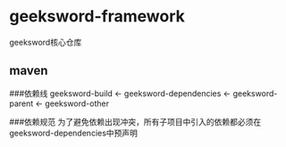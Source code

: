 # geeksword-framework
geeksword核心仓库


## maven

###依赖线
geeksword-build <- geeksword-dependencies <- geeksword-parent <- geeksword-other

###依赖规范
为了避免依赖出现冲突，所有子项目中引入的依赖都必须在geeksword-dependencies中预声明